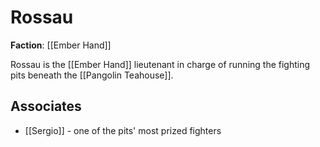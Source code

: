 # Rossau

**Faction**: [[Ember Hand]]

Rossau is the [[Ember Hand]] lieutenant in charge of running the fighting pits beneath the [[Pangolin Teahouse]]. 
## Associates

- [[Sergio]] - one of the pits' most prized fighters